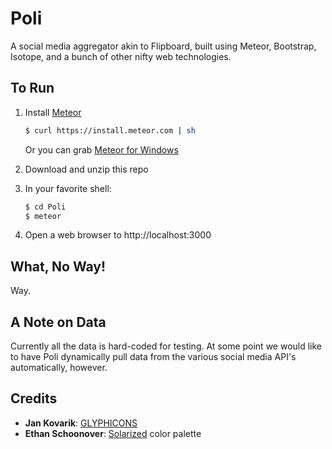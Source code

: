 Poli
====

A social media aggregator akin to Flipboard, built using Meteor, Bootstrap, Isotope, and a bunch of other nifty web technologies.

To Run
------

1. Install [Meteor](http://www.meteor.com/)

   ```bash
   $ curl https://install.meteor.com | sh
   ```

   Or you can grab [Meteor for Windows](http://win.meteor.com/)

2. Download and unzip this repo

3. In your favorite shell:

   ```bash
   $ cd Poli
   $ meteor
   ```

4. Open a web browser to http://localhost:3000

What, No Way!
-------------

Way.

A Note on Data
--------------

Currently all the data is hard-coded for testing. At some point we would like to have Poli dynamically pull data from the various social media API's automatically, however.

Credits
-------

* __Jan Kovarik__: [GLYPHICONS](http://glyphicons.com/)
* __Ethan Schoonover__: [Solarized](http://ethanschoonover.com/solarized) color palette